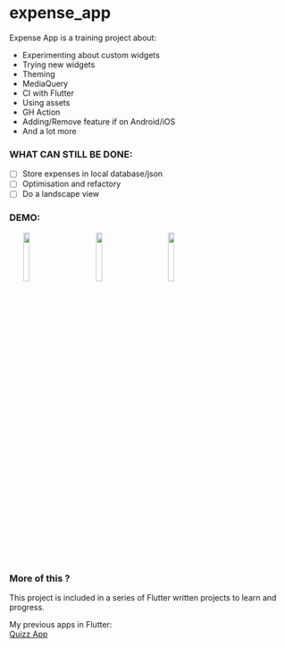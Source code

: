# expense_app

Expense App is a training project about:
- Experimenting about custom widgets
- Trying new widgets
- Theming
- MediaQuery
- CI with Flutter
- Using assets
- GH Action
- Adding/Remove feature if on Android/iOS
- And a lot more

### WHAT CAN STILL BE DONE:

- [ ] Store expenses in local database/json
- [ ] Optimisation and refactory 
- [ ] Do a landscape view

### DEMO:

<p float="left">
<img src="https://user-images.githubusercontent.com/20175372/70616715-5c7cee80-1c0f-11ea-89e2-345ff8aa04d1.png" style="margin: 0px 25px 0px 25px; width: 15%;">
<img src="https://user-images.githubusercontent.com/20175372/70616716-5d158500-1c0f-11ea-9133-a2e1292cbe3e.png" style="margin: 0px 25px 0px 25px; width: 15%;">
<img src="https://user-images.githubusercontent.com/20175372/70616717-5d158500-1c0f-11ea-9bcf-6eb745432b02.png" style="margin: 0px 25px 0px 25px; width: 15%;">
</p>

### More of this ?

This project is included in a series of Flutter written projects to learn and progress.

My previous apps in Flutter:  
[Quizz App](https://github.com/BLKKKBVSIK/FlutterTraining-QuizzApp)